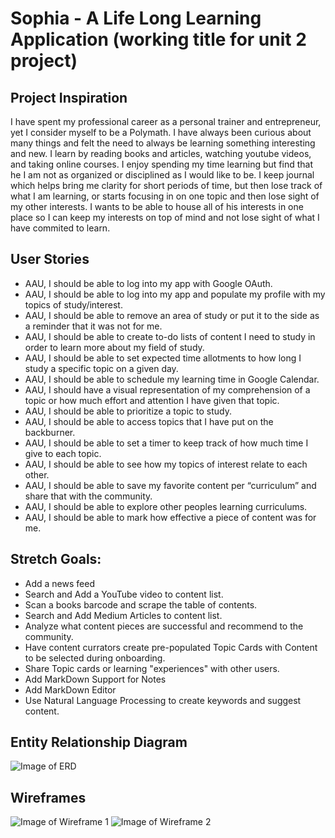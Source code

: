 # Sophia - A Life Long Learning Application (working title for unit 2 project)

## Project Inspiration
I have spent my professional career as a personal trainer and entrepreneur, yet I consider myself to be a Polymath. I have always been curious about many things and felt the need to always be learning something interesting and new. I learn by reading books and articles, watching youtube videos, and taking online courses. I enjoy spending my time learning but  find that he I am not as organized or disciplined as I would like to be. I keep journal which helps bring me clarity for short periods of time, but then lose track of what I am learning, or starts focusing in on one topic and then lose sight of my other interests. I wants to be able to house all of his interests in one place so I can keep my interests on top of mind and not lose sight of what I have commited to learn.

## User Stories

- AAU, I should be able to log into my app with Google OAuth.
- AAU, I should be able to log into my app and populate my profile with my topics of study/interest.
- AAU, I should be able to remove an area of study or put it to the side as a reminder that it was not for me.
- AAU, I should be able to create to-do lists of content I need to study in order to learn more about my field of study.
- AAU, I should be able to set expected time allotments to how long I study a specific topic on a given day.
- AAU, I should be able to schedule my learning time in Google Calendar.
- AAU, I should have a visual representation of my comprehension of a topic or how much effort and attention I have given that topic.
- AAU, I should be able to prioritize a topic to study.
- AAU, I should be able to access topics that I have put on the backburner.
- AAU, I should be able to set a timer to keep track of how much time I give to each topic.
- AAU, I should be able to see how my topics of interest relate to each other.
- AAU, I should be able to save my favorite content per “curriculum” and share that with the community.
- AAU, I should be able to explore other peoples learning curriculums.
- AAU, I should be able to mark how effective a piece of content was for me.

## Stretch Goals:
- Add a news feed
- Search and Add a YouTube video to content list.
- Scan a books barcode and scrape the table of contents.
- Search and Add Medium Articles to content list.
- Analyze what content pieces are successful and recommend to the community.
- Have content currators create pre-populated Topic Cards with Content to be selected during onboarding.
- Share Topic cards or learning "experiences" with other users.
- Add MarkDown Support for Notes
- Add MarkDown Editor
- Use Natural Language Processing to create keywords and suggest content.

## Entity Relationship Diagram
![Image of ERD](https://i.imgur.com/oI1ihOt.png)


## Wireframes
![Image of Wireframe 1](https://i.imgur.com/ehq6v0q.png)
![Image of Wireframe 2](https://i.imgur.com/CokdRRn.png)